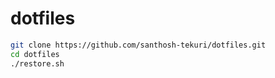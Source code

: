 # dotfiles

~~~sh
git clone https://github.com/santhosh-tekuri/dotfiles.git
cd dotfiles
./restore.sh
~~~
